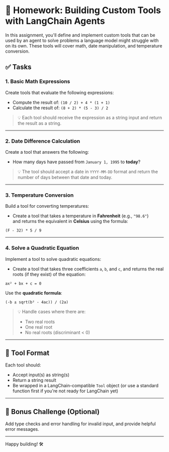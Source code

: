 
# 🧠 Homework: Building Custom Tools with LangChain Agents

In this assignment, you'll define and implement custom tools that can be used by an agent to solve problems a language model might struggle with on its own. These tools will cover math, date manipulation, and temperature conversion.

## ✅ Tasks

### 1. Basic Math Expressions
Create tools that evaluate the following expressions:

- Compute the result of: `(10 / 2) + 4 * (1 + 1)`
- Calculate the result of: `(8 + 2) * (5 - 3) / 2`

> 💡 Each tool should receive the expression as a string input and return the result as a string.

---

### 2. Date Difference Calculation
Create a tool that answers the following:

- How many days have passed from `January 1, 1995` to **today**?

> 💡 The tool should accept a date in `YYYY-MM-DD` format and return the number of days between that date and today.

---

### 3. Temperature Conversion
Build a tool for converting temperatures:

- Create a tool that takes a temperature in **Fahrenheit** (e.g., `"98.6"`)  
  and returns the equivalent in **Celsius** using the formula:

```text
(F - 32) * 5 / 9
````

---

### 4. Solve a Quadratic Equation

Implement a tool to solve quadratic equations:

* Create a tool that takes three coefficients `a`, `b`, and `c`, and returns the real roots (if they exist) of the equation:

```text
ax² + bx + c = 0
```

Use the **quadratic formula**:

```text
(-b ± sqrt(b² - 4ac)) / (2a)
```

> 💡 Handle cases where there are:
>
> * Two real roots
> * One real root
> * No real roots (discriminant < 0)

---

## 🔄 Tool Format

Each tool should:

* Accept input(s) as string(s)
* Return a string result
* Be wrapped in a LangChain-compatible `Tool` object (or use a standard function first if you're not ready for LangChain yet)

---

## 🚀 Bonus Challenge (Optional)

Add type checks and error handling for invalid input, and provide helpful error messages.

---

Happy building! 🛠️

